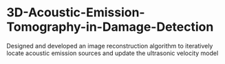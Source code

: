 # 3D-Acoustic-Emission-Tomography-in-Damage-Detection
Designed and developed an image reconstruction algorithm to iteratively locate acoustic emission sources and update the ultrasonic velocity model
